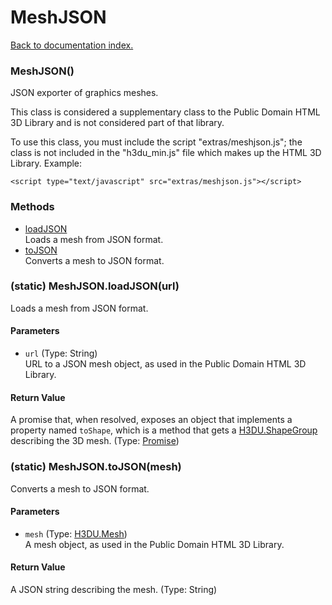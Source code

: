 # MeshJSON

[Back to documentation index.](index.md)

### MeshJSON() <a id='MeshJSON'></a>

JSON exporter of graphics meshes.

This class is considered a supplementary class to the
Public Domain HTML 3D Library and is not considered part of that
library.

To use this class, you must include the script "extras/meshjson.js"; the
class is not included in the "h3du_min.js" file which makes up
the HTML 3D Library. Example:

    <script type="text/javascript" src="extras/meshjson.js"></script>

### Methods

* [loadJSON](#MeshJSON.loadJSON)<br>Loads a mesh from JSON format.
* [toJSON](#MeshJSON.toJSON)<br>Converts a mesh to JSON format.

### (static) MeshJSON.loadJSON(url) <a id='MeshJSON.loadJSON'></a>

Loads a mesh from JSON format.

#### Parameters

* `url` (Type: String)<br>
    URL to a JSON mesh object, as used in the Public Domain HTML 3D Library.

#### Return Value

A promise that, when resolved, exposes an object
that implements a property named <code>toShape</code>, which is
a method that gets a <a href="H3DU.ShapeGroup.md">H3DU.ShapeGroup</a> describing the 3D mesh. (Type: <a href="Promise.md">Promise</a>)

### (static) MeshJSON.toJSON(mesh) <a id='MeshJSON.toJSON'></a>

Converts a mesh to JSON format.

#### Parameters

* `mesh` (Type: <a href="H3DU.Mesh.md">H3DU.Mesh</a>)<br>
    A mesh object, as used in the Public Domain HTML 3D Library.

#### Return Value

A JSON string describing the mesh. (Type: String)
